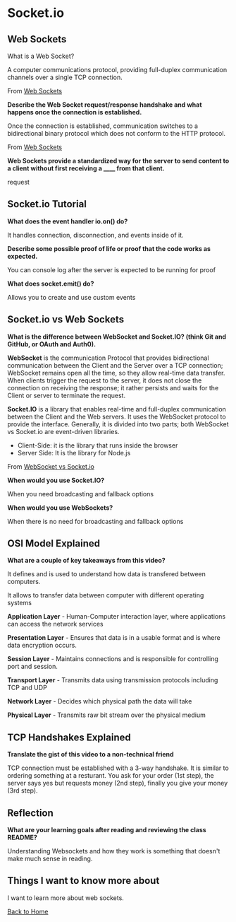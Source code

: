 # Socket.io

## Web Sockets

What is a Web Socket?

A computer communications protocol, providing full-duplex communication channels over a single TCP connection.

From [Web Sockets](https://en.wikipedia.org/wiki/WebSocket)

**Describe the Web Socket request/response handshake and what happens once the connection is established.**

Once the connection is established, communication switches to a bidirectional binary protocol which does not conform to the HTTP protocol.

From [Web Sockets](https://en.wikipedia.org/wiki/WebSocket)

**Web Sockets provide a standardized way for the server to send content to a client without first receiving a ____ from that client.**

request

## Socket.io Tutorial

**What does the event handler io.on() do?**

It handles connection, disconnection, and events inside of it.

**Describe some possible proof of life or proof that the code works as expected.**

You can console log after the server is expected to be running for proof

**What does socket.emit() do?**

Allows you to create and use custom events

## Socket.io vs Web Sockets

**What is the difference between WebSocket and Socket.IO? (think Git and GitHub, or OAuth and Auth0).**

**WebSocket** is the communication Protocol that provides bidirectional communication between the Client and the Server over a TCP connection; WebSocket remains open all the time, so they allow real-time data transfer. When clients trigger the request to the server, it does not close the connection on receiving the response; it rather persists and waits for the Client or server to terminate the request.

**Socket.IO** is a library that enables real-time and full-duplex communication between the Client and the Web servers. It uses the WebSocket protocol to provide the interface. Generally, it is divided into two parts; both WebSocket vs Socket.io are event-driven libraries.

- Client-Side: it is the library that runs inside the browser
- Server Side: It is the library for Node.js

From [WebSocket vs Socket.io](https://www.educba.com/websocket-vs-socket-io/)

**When would you use Socket.IO?**

When you need broadcasting and fallback options

**When would you use WebSockets?**

When there is no need for broadcasting and fallback options

## OSI Model Explained

**What are a couple of key takeaways from this video?**

It defines and is used to understand how data is transfered between computers.

It allows to transfer data between computer with different operating systems

**Application Layer** - Human-Computer interaction layer, where applications can access the network services

**Presentation Layer** - Ensures that data is in a usable format and is where data encryption occurs.

**Session Layer** - Maintains connections and is responsible for controlling port and session.

**Transport Layer** - Transmits data using transmission protocols including TCP and UDP

**Network Layer** - Decides which physical path the data will take

**Physical Layer** - Transmits raw bit stream over the physical medium

## TCP Handshakes Explained

**Translate the gist of this video to a non-technical friend**

TCP connection must be established with a 3-way handshake.  It is similar to ordering something at a resturant.  You ask for your order (1st step), the server says yes but requests money (2nd step), finally you give your money (3rd step).

## Reflection

**What are your learning goals after reading and reviewing the class README?**

Understanding Websockets and how they work is something that doesn't make much sense in reading.

## Things I want to know more about

I want to learn more about web sockets.

[Back to Home](../README.md)
